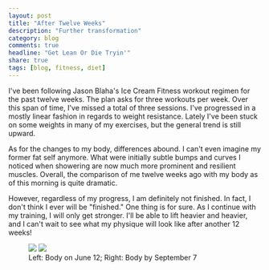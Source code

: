 ```yaml
---
layout: post
title: "After Twelve Weeks"
description: "Further transformation"
category: blog
comments: true
headline: "Get Lean Or Die Tryin'"
share: true
tags: [blog, fitness, diet]
---
```

I've been following Jason Blaha's Ice Cream Fitness workout regimen for the past twelve weeks.  The plan asks for three workouts per week.  Over this span of time, I've missed a total of three sessions.  I've progressed in a mostly linear fashion in regards to weight resistance.  Lately I've been stuck on some weights in many of my exercises, but the general trend is still upward.

As for the changes to my body, differences abound.  I can't even imagine my former fat self anymore.  What were initially subtle bumps and curves I noticed when showering are now much more prominent and resilient muscles.  Overall, the comparison of me twelve weeks ago with my body as of this morning is quite dramatic.

However, regardless of my progress, I am definitely not finished.  In fact, I don't think I ever will be "finished."  One thing is for sure.  As I continue with my training, I will only get stronger.  I'll be able to lift heavier and heavier, and I can't wait to see what my physique will look like after another 12 weeks!

<figure class="half">
     <a href="{{ site.url }}/images/06-12.jpg"><img src="{{ site.url }}/images/06-12.jpg"></a>
     <a href="{{ site.url }}/images/09-07.jpg"><img src="{{ site.url }}/images/09-07.jpg"></a>
     <figcaption>Left:  Body on June 12; Right:  Body by September 7</figcaption>
</figure>
